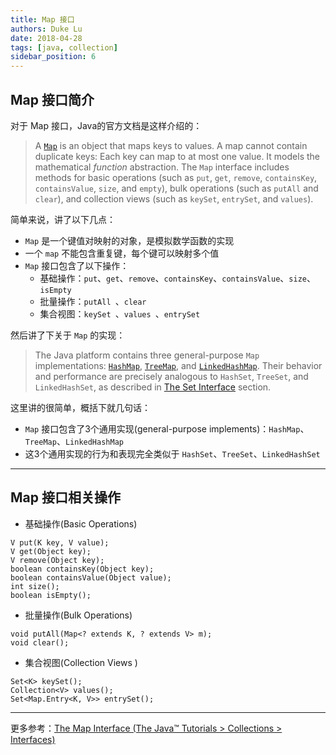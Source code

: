 ```yaml
---
title: Map 接口
authors: Duke Lu
date: 2018-04-28
tags: [java, collection]
sidebar_position: 6
---
```


## Map 接口简介
对于 Map 接口，Java的官方文档是这样介绍的：
> A [`Map`](https://docs.oracle.com/javase/8/docs/api/java/util/Map.html) is an object that maps keys to values. A map cannot contain duplicate keys: Each key can map to at most one value. It models the mathematical *function* abstraction. The `Map` interface includes methods for basic operations (such as `put`, `get`, `remove`, `containsKey`, `containsValue`, `size`, and `empty`), bulk operations (such as `putAll` and `clear`), and collection views (such as `keySet`, `entrySet`, and `values`).

简单来说，讲了以下几点：
- `Map` 是一个键值对映射的对象，是模拟数学函数的实现
- 一个 `map` 不能包含重复键，每个键可以映射多个值
- `Map` 接口包含了以下操作：
    - 基础操作：`put`、`get`、`remove`、`containsKey`、`containsValue`、`size`、`isEmpty `
    - 批量操作：`putAll `、`clear`
    - 集合视图：`keySet `、`values `、`entrySet `

然后讲了下关于 `Map` 的实现：
> The Java platform contains three general-purpose `Map` implementations: [`HashMap`](https://docs.oracle.com/javase/8/docs/api/java/util/HashMap.html), [`TreeMap`](https://docs.oracle.com/javase/8/docs/api/java/util/TreeMap.html), and [`LinkedHashMap`](https://docs.oracle.com/javase/8/docs/api/java/util/LinkedHashMap.html). Their behavior and performance are precisely analogous to `HashSet`, `TreeSet`, and `LinkedHashSet`, as described in [The Set Interface](https://docs.oracle.com/javase/tutorial/collections/interfaces/set.html) section.

这里讲的很简单，概括下就几句话：
- `Map` 接口包含了3个通用实现(general-purpose implements)：`HashMap`、`TreeMap`、`LinkedHashMap`
- 这3个通用实现的行为和表现完全类似于 `HashSet`、`TreeSet`、`LinkedHashSet`

---

## Map 接口相关操作
- 基础操作(Basic Operations)
```
V put(K key, V value);
V get(Object key);
V remove(Object key);
boolean containsKey(Object key);
boolean containsValue(Object value);
int size();
boolean isEmpty();
```

- 批量操作(Bulk Operations)
```
void putAll(Map<? extends K, ? extends V> m);
void clear();
```

- 集合视图(Collection Views )
```
Set<K> keySet();
Collection<V> values();
Set<Map.Entry<K, V>> entrySet();
```

---

更多参考：[The Map Interface (The Java™ Tutorials > Collections > Interfaces)](https://docs.oracle.com/javase/tutorial/collections/interfaces/map.html)
